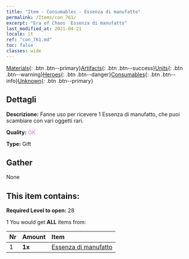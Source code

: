 ```yaml
---
title: "Item - Consumables - Essenza di manufatto"
permalink: /Items/con_761/
excerpt: "Era of Chaos  Essenza di manufatto"
last_modified_at: 2021-04-21
locale: it
ref: "con_761.md"
toc: false
classes: wide
---
```

 [Materials](/it/Items/){: .btn .btn--primary}[Artifacts](/it/Items/Artifacts/){: .btn .btn--success}[Units](/it/Items/Units/){: .btn .btn--warning}[Heroes](/it/Items/Heroes/){: .btn .btn--danger}[Consumables](/it/Items/Consumables/){: .btn .btn--info}[Unknown](/it/Items/Unknown/){: .btn .btn--primary}

## Dettagli
 **Descrizione:** Fanne uso per ricevere 1 Essenza di manufatto, che puoi scambiare con vari oggetti rari.

 **Quality:** <span style="color: #DA70D6">OK</span>

 **Type:** Gift

## Gather

  None

## This item contains:

 **Required Level to open:** 28

 1 You would get **ALL** items  from:

  | Nr | Amount |     Item    |
  |:---|:-------|:------------|
  | 1 |  **1x** | [Essenza di manufatto](/it/Items/con_905/) |  | 
